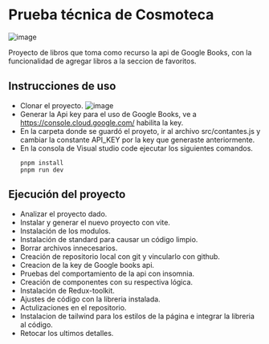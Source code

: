 # Prueba técnica de Cosmoteca
![image](https://user-images.githubusercontent.com/84487425/236602202-d7895fff-f7a6-4f32-b73e-e561359faac3.png)

Proyecto de libros que toma como recurso la api de Google Books, con la funcionalidad de agregar libros a la seccion de favoritos.

## Instrucciones de uso
- Clonar el proyecto.
![image](https://user-images.githubusercontent.com/84487425/236602653-0a1de512-fa9b-4003-a639-8f0a0190b994.png)
- Generar la Api key para el uso de Google Books, ve a https://console.cloud.google.com/ habilita la key.
- En la carpeta donde se guardó el proyeto, ir al archivo src/contantes.js y cambiar la constante API_KEY por la key que generaste anteriormente.
- En la consola de Visual studio code ejecutar los siguientes comandos.
  ```
  pnpm install
  pnpm run dev
  ```

## Ejecución del proyecto
- Analizar el proyecto dado.
- Instalar y generar el nuevo proyecto con vite.
- Instalación de los modulos.
- Instalación de standard para causar un código limpio.
- Borrar archivos innecesarios.
- Creación de repositorio local con git y vincularlo con github.
- Creacion de la key de Google books api.
- Pruebas del comportamiento de la api con insomnia.
- Creación de componentes con su respectiva lógica.
- Instalación de Redux-toolkit.
- Ajustes de código con la libreria instalada.
- Actulizaciones en el repositorio.
- Instalacion de tailwind para los estilos de la página e integrar la libreria al código.
- Retocar los ultimos detalles.
